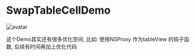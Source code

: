# SwapTableCellDemo

![avatar](/images/swapTable.gif)

这个Demo其实还有很多优化空间, 比如: 使用NSProxy 作为tableView 的钩子函数, 后续有时间再加上优化代码
